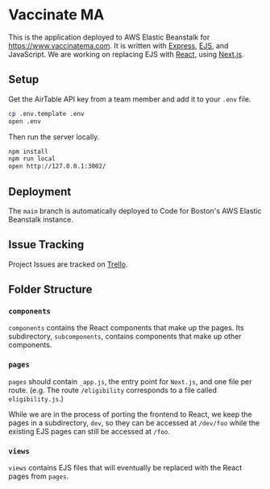# Vaccinate MA

This is the application deployed to AWS Elastic Beanstalk for https://www.vaccinatema.com. It is written with [Express](https://expressjs.com), [EJS](https://ejs.co), and JavaScript. We are working on replacing EJS with [React](https://reactjs.org), using [Next.js](https://nextjs.org).

## Setup
Get the AirTable API key from a team member and add it to your `.env` file.

```sh
cp .env.template .env
open .env
```

Then run the server locally.
```sh
npm install
npm run local
open http://127.0.0.1:3002/
```

## Deployment
The `main` branch is automatically deployed to Code for Boston's AWS Elastic Beanstalk instance.

## Issue Tracking
Project Issues are tracked on [Trello](https://trello.com/b/BGnTPDSi/vaccinatema).

## Folder Structure
### `components`
`components` contains the React components that make up the pages. Its subdirectory, `subcomponents`, contains components that make up other components.

### `pages`
`pages` should contain `_app.js`, the entry point for `Next.js`, and one file per route. (e.g. The route `/eligibility` corresponds to a file called `eligibility.js`.) 

While we are in the process of porting the frontend to React, we keep the pages in a subdirectory, `dev`, so they can be accessed at `/dev/foo` while the existing EJS pages can still be accessed at `/foo`.

### `views`
`views` contains EJS files that will eventually be replaced with the React pages from `pages`.
